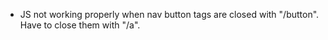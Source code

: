- JS not working properly when nav button tags are closed with "/button". Have
  to close them with "/a".
